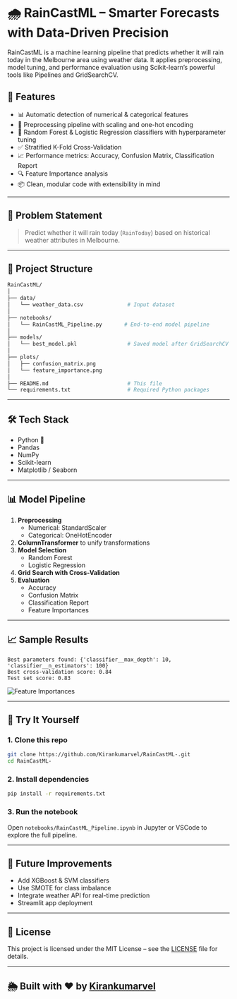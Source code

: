 
# 🌧️ RainCastML – Smarter Forecasts with Data-Driven Precision

RainCastML is a machine learning pipeline that predicts whether it will rain today in the Melbourne area using weather data. It applies preprocessing, model tuning, and performance evaluation using Scikit-learn’s powerful tools like Pipelines and GridSearchCV.

## 🚀 Features

- 📊 Automatic detection of numerical & categorical features
- 🧼 Preprocessing pipeline with scaling and one-hot encoding
- 🌲 Random Forest & Logistic Regression classifiers with hyperparameter tuning
- ✅ Stratified K-Fold Cross-Validation
- 📈 Performance metrics: Accuracy, Confusion Matrix, Classification Report
- 🔍 Feature Importance analysis
- 📦 Clean, modular code with extensibility in mind

---

## 🧠 Problem Statement

> Predict whether it will rain today (`RainToday`) based on historical weather attributes in Melbourne.

---

## 📁 Project Structure

```bash
RainCastML/
│
├── data/
│   └── weather_data.csv              # Input dataset
│
├── notebooks/
│   └── RainCastML_Pipeline.py       # End-to-end model pipeline
│
├── models/
│   └── best_model.pkl                # Saved model after GridSearchCV (optional)
│
├── plots/
│   ├── confusion_matrix.png
│   └── feature_importance.png
│
├── README.md                         # This file
└── requirements.txt                  # Required Python packages
```

---

## 🛠️ Tech Stack

- Python 🐍
- Pandas
- NumPy
- Scikit-learn
- Matplotlib / Seaborn

---

## 📊 Model Pipeline

1. **Preprocessing**
   - Numerical: StandardScaler
   - Categorical: OneHotEncoder
2. **ColumnTransformer** to unify transformations
3. **Model Selection**
   - Random Forest
   - Logistic Regression
4. **Grid Search with Cross-Validation**
5. **Evaluation**
   - Accuracy
   - Confusion Matrix
   - Classification Report
   - Feature Importances

---

## 📈 Sample Results

```text
Best parameters found: {'classifier__max_depth': 10, 'classifier__n_estimators': 100}
Best cross-validation score: 0.84
Test set score: 0.83
```

![Feature Importances](plots/feature_importance.png)

---

## 🧪 Try It Yourself

### 1. Clone this repo

```bash
git clone https://github.com/Kirankumarvel/RainCastML-.git
cd RainCastML-
```

### 2. Install dependencies

```bash
pip install -r requirements.txt
```

### 3. Run the notebook

Open `notebooks/RainCastML_Pipeline.ipynb` in Jupyter or VSCode to explore the full pipeline.

---

## 🤖 Future Improvements

- Add XGBoost & SVM classifiers
- Use SMOTE for class imbalance
- Integrate weather API for real-time prediction
- Streamlit app deployment

---

## 📌 License

This project is licensed under the MIT License – see the [LICENSE](LICENSE) file for details.

---

## 🌦️ Built with ❤️ by [Kirankumarvel](https://github.com/Kirankumarvel)

